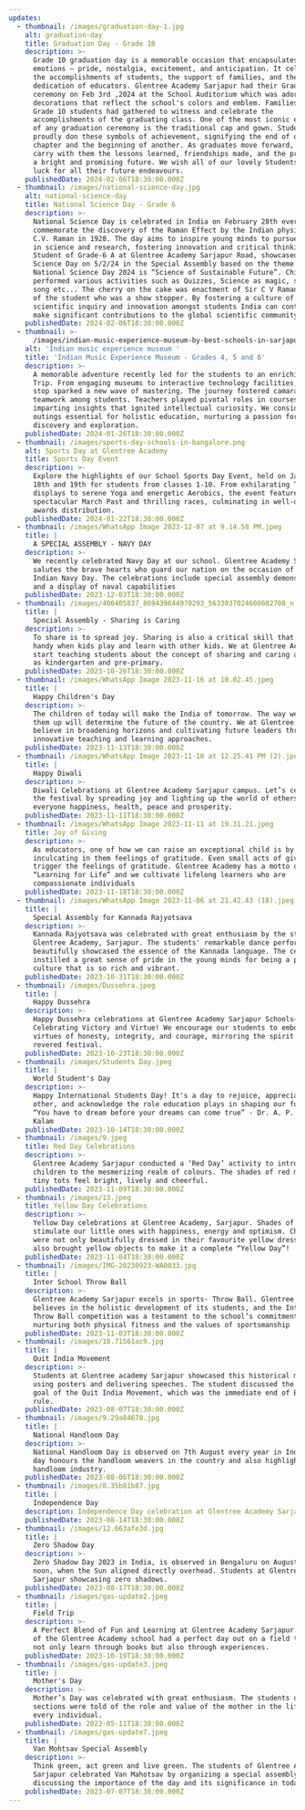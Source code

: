 ```yaml
---
updates:
  - thumbnail: /images/graduation-day-1.jpg
    alt: graduation-day
    title: Graduation Day - Grade 10
    description: >-
      Grade 10 graduation day is a memorable occasion that encapsulates a mix of
      emotions – pride, nostalgia, excitement, and anticipation. It celebrates
      the accomplishments of students, the support of families, and the
      dedication of educators. Glentree Academy Sarjapur had their Graduation
      ceremony on Feb 3rd ,2024 at the School Auditorium which was adorned with
      decorations that reflect the school's colors and emblem. Families of our
      Grade 10 students had gathered to witness and celebrate the
      accomplishments of the graduating class. One of the most iconic elements
      of any graduation ceremony is the traditional cap and gown. Students
      proudly don these symbols of achievement, signifying the end of one
      chapter and the beginning of another. As graduates move forward, they
      carry with them the lessons learned, friendships made, and the promise of
      a bright and promising future. We wish all of our lovely Students Good
      luck for all their future endeavours. 
    publishedDate: 2024-02-06T18:30:00.000Z
  - thumbnail: /images/national-science-day.jpg
    alt: national-science-day
    title: National Science Day - Grade 6
    description: >-
      National Science Day is celebrated in India on February 28th every year to
      commemorate the discovery of the Raman Effect by the Indian physicist Sir
      C.V. Raman in 1928. The day aims to inspire young minds to pursue careers
      in science and research, fostering innovation and critical thinking.
      Student of Grade-6 A at Glentree Academy Sarjapur Road, showcased National
      Science Day on 5/2/24 in the Special Assembly based on the theme of
      National Science Day 2024 is “Science of Sustainable Future”. Children
      performed various activities such as Quizzes, Science as magic, science
      song etc... The cherry on the cake was enactment of Sir C V Raman by one
      of the student who was a show stopper. By fostering a culture of
      scientific inquiry and innovation amongst students India can continue to
      make significant contributions to the global scientific community.
    publishedDate: 2024-02-06T18:30:00.000Z
  - thumbnail: >-
      /images/indian-music-experience-museum-by-best-schools-in-sarjapur-road-1.jpg
    alt: 'Indian music experience museum '
    title: 'Indian Music Experience Museum - Grades 4, 5 and 6'
    description: >-
      A memorable adventure recently led for the students to an enriching Field
      Trip. From engaging museums to interactive technology facilities, every
      stop sparked a new wave of mastering. The journey fostered camaraderie and
      teamwork among students. Teachers played pivotal roles in courses,
      imparting insights that ignited intellectual curiosity. We consider such
      outings essential for holistic education, nurturing a passion for
      discovery and exploration.
    publishedDate: 2024-01-26T18:30:00.000Z
  - thumbnail: /images/sports-day-schools-in-bangalore.png
    alt: Sports Day at Glentree Academy
    title: Sports Day Event
    description: >-
      Explore the highlights of our School Sports Day Event, held on January
      18th and 19th for students from classes 1-10. From exhilarating Taekwondo
      displays to serene Yoga and energetic Aerobics, the event featured a
      spectacular March Past and thrilling races, culminating in well-deserved
      awards distribution.
    publishedDate: 2024-01-22T18:30:00.000Z
  - thumbnail: /images/WhatsApp Image 2023-12-07 at 9.14.58 PM.jpeg
    title: |
      A SPECIAL ASSEMBLY - NAVY DAY
    description: >-
      We recently celebrated Navy Day at our school. Glentree Academy Sarjapur
      salutes the brave hearts who guard our nation on the occasion of the
      Indian Navy Day. The celebrations include special assembly demonstrations
      and a display of naval capabilities
    publishedDate: 2023-12-03T18:30:00.000Z
  - thumbnail: /images/406405837_869439644970293_5633037024608602708_n.jpg
    title: |
      Special Assembly - Sharing is Caring
    description: >-
      To share is to spread joy. Sharing is also a critical skill that comes in
      handy when kids play and learn with other kids. We at Glentree Academy,
      start teaching students about the concept of sharing and caring as early
      as kindergarten and pre-primary.
    publishedDate: 2023-10-26T18:30:00.000Z
  - thumbnail: /images/WhatsApp Image 2023-11-16 at 10.02.45.jpeg
    title: |
      Happy Children's Day
    description: >-
      The children of today will make the India of tomorrow. The way we bring
      them up will determine the future of the country. We at Glentree Academy
      believe in broadening horizons and cultivating future leaders through
      innovative teaching and learning approaches.
    publishedDate: 2023-11-13T18:30:00.000Z
  - thumbnail: /images/WhatsApp Image 2023-11-10 at 12.25.41 PM (2).jpeg
    title: |
      Happy Diwali
    description: >-
      Diwali Celebrations at Glentree Academy Sarjapur campus. Let’s celebrate
      the festival by spreading joy and lighting up the world of others. Wishing
      everyone happiness, health, peace and prosperity.
    publishedDate: 2023-11-11T18:30:00.000Z
  - thumbnail: /images/WhatsApp Image 2023-11-11 at 19.31.21.jpeg
    title: Joy of Giving
    description: >-
      As educators, one of how we can raise an exceptional child is by
      inculcating in them feelings of gratitude. Even small acts of giving can
      trigger the feelings of gratitude. Glentree Academy has a motto of
      “Learning for Life” and we cultivate lifelong learners who are
      compassionate individuals
    publishedDate: 2023-11-18T18:30:00.000Z
  - thumbnail: /images/WhatsApp Image 2023-11-06 at 21.42.43 (18).jpeg
    title: |
      Special Assembly for Kannada Rajyotsava
    description: >-
      Kannada Rajyotsava was celebrated with great enthusiasm by the students of
      Glentree Academy, Sarjapur. The students' remarkable dance performance
      beautifully showcased the essence of the Kannada language. The celebration
      instilled a great sense of pride in the young minds for being a part of a
      culture that is so rich and vibrant.
    publishedDate: 2023-10-31T18:30:00.000Z
  - thumbnail: /images/Dussehra.jpeg
    title: |
      Happy Dussehra
    description: >-
      Happy Dussehra celebrations at Glentree Academy Sarjapur Schools–
      Celebrating Victory and Virtue! We encourage our students to embody the
      virtues of honesty, integrity, and courage, mirroring the spirit of this
      revered festival.
    publishedDate: 2023-10-23T18:30:00.000Z
  - thumbnail: /images/Students Day.jpeg
    title: |
      World Student's Day
    description: >-
      Happy International Students Day! It's a day to rejoice, appreciate each
      other, and acknowledge the role education plays in shaping our future.
      “You have to dream before your dreams can come true” - Dr. A. P. J. Abdul
      Kalam
    publishedDate: 2023-10-14T18:30:00.000Z
  - thumbnail: /images/9.jpeg
    title: Red Day Celebrations
    description: >-
      Glentree Academy Sarjapur conducted a ‘Red Day’ activity to introduce
      children to the mesmerizing realm of colours. The shades of red made our
      tiny tots feel bright, lively and cheerful.
    publishedDate: 2023-11-09T18:30:00.000Z
  - thumbnail: /images/13.jpeg
    title: Yellow Day Celebrations
    description: >-
      Yellow Day celebrations at Glentree Academy, Sarjapur. Shades of yellow
      stimulate our little ones with happiness, energy and optimism. Children
      were not only beautifully dressed in their favourite yellow dresses but
      also brought yellow objects to make it a complete “Yellow Day”!
    publishedDate: 2023-11-04T18:30:00.000Z
  - thumbnail: /images/IMG-20230923-WA0033.jpg
    title: |
      Inter School Throw Ball
    description: >-
      Glentree Academy Sarjapur excels in sports- Throw Ball. Glentree Academy
      believes in the holistic development of its students, and the Inter-School
      Throw Ball competition was a testament to the school’s commitment to
      nurturing both physical fitness and the values of sportsmanship
    publishedDate: 2023-11-03T18:30:00.000Z
  - thumbnail: /images/10.71561ac9.jpg
    title: |
      Quit India Movement
    description: >-
      Students at Glentree academy Sarjapur showcased this historical movement
      using posters and delivering speeches. The student discussed the primary
      goal of the Quit India Movement, which was the immediate end of British
      rule.
    publishedDate: 2023-08-07T18:30:00.000Z
  - thumbnail: /images/9.29a84678.jpg
    title: |
      National Handloom Day
    description: >-
      National Handloom Day is observed on 7th August every year in India. The
      day honours the handloom weavers in the country and also highlights the
      handloom industry.
    publishedDate: 2023-08-06T18:30:00.000Z
  - thumbnail: /images/8.35b81b87.jpg
    title: |
      Independence Day
    description: Independence Day celebration at Glentree Academy Sarjapur School.
    publishedDate: 2023-08-14T18:30:00.000Z
  - thumbnail: /images/12.663afe3d.jpg
    title: |
      Zero Shadow Day
    description: >-
      Zero Shadow Day 2023 in India, is observed in Bengaluru on August 18, at
      noon, when the Sun aligned directly overhead. Students at Glentree Academy
      Sarjapur showcasing zero shadows.
    publishedDate: 2023-08-17T18:30:00.000Z
  - thumbnail: /images/gas-update2.jpeg
    title: |
      Field Trip
    description: >-
      A Perfect Blend of Fun and Learning at Glentree Academy Sarjapur. Students
      of the Glentree Academy school had a perfect day out on a field trip. We
      not only learn through books but also through experiences.
    publishedDate: 2023-10-19T18:30:00.000Z
  - thumbnail: /images/gas-update3.jpeg
    title: |
      Mother's Day
    description: >-
      Mother’s Day was celebrated with great enthusiasm. The students of junior
      sections were told of the role and value of the mother in the life of
      every individual.
    publishedDate: 2023-05-11T18:30:00.000Z
  - thumbnail: /images/gas-update7.jpeg
    title: |
      Van Mohtsav Special Assembly
    description: >-
      Think green, act green and live green. The students of Glentree Academy
      Sarjapur celebrated Van Mahotsav by organizing a special assembly
      discussing the importance of the day and its significance in today’s time
    publishedDate: 2023-07-07T18:30:00.000Z
---
```


